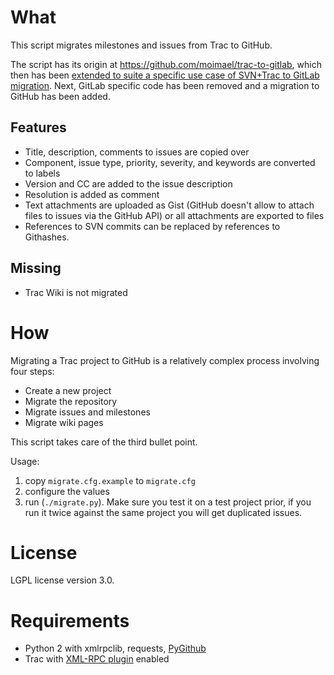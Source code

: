 What
=====

This script migrates milestones and issues from Trac to GitHub.

The script has its origin at https://github.com/moimael/trac-to-gitlab,
which then has been [extended to suite a specific use case of SVN+Trac to GitLab migration](https://www.gams.com/~stefan/svn2git/).
Next, GitLab specific code has been removed and a migration to GitHub
has been added.

Features
--------
 * Title, description, comments to issues are copied over
 * Component, issue type, priority, severity, and keywords are converted to labels
 * Version and CC are added to the issue description
 * Resolution is added as comment
 * Text attachments are uploaded as Gist (GitHub doesn't allow to attach files to issues via the GitHub API)
   or all attachments are exported to files
 * References to SVN commits can be replaced by references to Githashes.

Missing
-------
 * Trac Wiki is not migrated


How
====

Migrating a Trac project to GitHub is a relatively complex process involving four steps:

 * Create a new project
 * Migrate the repository
 * Migrate issues and milestones
 * Migrate wiki pages

This script takes care of the third bullet point.

Usage:

  1. copy ```migrate.cfg.example``` to ```migrate.cfg```
  2. configure the values
  3. run (```./migrate.py```). Make sure you test it on a test project prior, if you run it twice against the same project you will get duplicated issues.


License
=======

LGPL license version 3.0.

Requirements
==============

 * Python 2 with xmlrpclib, requests, [PyGithub](https://github.com/PyGithub/PyGithub)
 * Trac with [XML-RPC plugin](http://trac-hacks.org/wiki/XmlRpcPlugin) enabled
